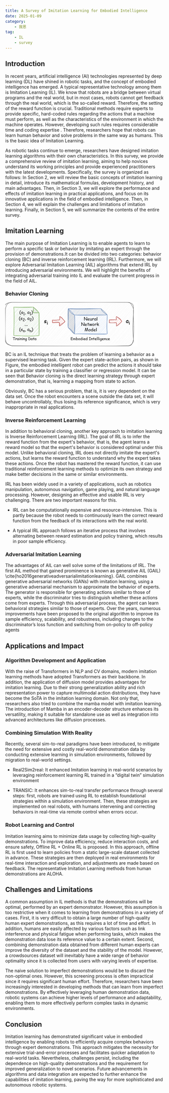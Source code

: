 ```yaml
---
title: A Survey of Imitation Learning for Embodied Intelligence
date: 2025-01-09
category:
    - 我思
tag:
    - IL
    - survey
---
```


## Introduction

In recent years, artificial intelligence (AI) technologies represented by deep learning (DL) have shined in robotic tasks, and the concept of embodied intelligence has emerged. A typical representative technology among them is Imitation Learning (IL). We know that robots are a bridge between virtual programs and the real world, but in most cases, robots cannot get feedback through the real world, which is the so-called reward. Therefore, the setting of the reward function is crucial. Traditional methods require experts to provide specific, hard-coded rules regarding the actions that a machine must perform, as well as the characteristics of the environment in which the machine operates. However, developing such rules requires considerable time and coding expertise . Therefore, researchers hope that robots can learn human behavior and solve problems in the same way as humans. This is the basic idea of Imitation Learning.

As robotic tasks continue to emerge, researchers have designed imitation learning algorithms with their own characteristics. In this survey, we provide a comprehensive review of imitation learning, aiming to help novices understand its working principles and provide experienced practitioners with the latest developments. Specifically, the survey is organized as follows: In Section 2, we will review the basic concepts of imitation learning in detail, introduce its mathematical formulas, development history, and main advantages. Then, in Section 3, we will explore the performance and effects of imitation learning in practical applications, and focus on its innovative applications in the field of embodied intelligence. Then, in Section 4, we will explain the challenges and limitations of imitation learning. Finally, in Section 5, we will summarize the contents of the entire survey.

## Imitation Learning

The main purpose of Imitation Learning is to enable agents to learn to perform a specific task or behavior by imitating an expert through the provision of demonstrations.It can be divided into two categories: behavior cloning (BC) and inverse reinforcement learning (IRL). Furthermore, we will explore Adversarial Imitation Learning (AIL) algorithms that extend IRL by introducing adversarial environments. We will highlight the benefits of integrating adversarial training into IL and evaluate the current progress in the field of AIL.

### Behavior Cloning

![Figure: A Flow Chart of Behavior Cloning where s is the input and a is the output](./images/bc.drawio.png)

BC is an IL technique that treats the problem of learning a behavior as a supervised learning task. Given the expert state-action pairs, as shown in Figure, the embodied intelligent robot can predict the actions it should take in a particular state by training a classifier or regression model. It can be seen that Behavior cloning is the direct learning strategy through expert demonstration, that is, learning a mapping from state to action.

Obviously, BC has a serious problem, that is, it is very dependent on the data set. Once the robot encounters a scene outside the data set, it will behave uncontrollably, thus losing its reference significance, which is very inappropriate in real applications.

### Inverse Reinforcement Learning

In addition to behavioral cloning, another key approach to imitation learning is Inverse Reinforcement Learning (IRL). The goal of IRL is to infer the reward function from the expert's behavior, that is, the agent learns a reward model so that the expert's behavior is considered optimal under this model. Unlike behavioral cloning, IRL does not directly imitate the expert's actions, but learns the reward function to understand why the expert takes these actions. Once the robot has mastered the reward function, it can use traditional reinforcement learning methods to optimize its own strategy and make better decisions in the same or similar environments.

IRL has been widely used in a variety of applications, such as robotics manipulation, autonomous navigation, game playing, and natural language processing. However, designing an effective and usable IRL is very challenging. There are two important reasons for this.

- IRL can be computationally expensive and resource-intensive. This is partly because the robot needs to continuously learn the correct reward function from the feedback of its interactions with the real world.

- A typical IRL approach follows an iterative process that involves alternating between reward estimation and policy training, which results in poor sample efficiency.

### Adversarial Imitation Learning

The advantages of AIL can well solve some of the limitations of IRL. The first AIL method that gained prominence is known as generative AIL (GAIL) \cite{ho2016generativeadversarialimitationlearning}. GAIL combines generative adversarial networks (GANs) with imitation learning, using a generative adversarial mechanism to approximate the behavior of experts. The generator is responsible for generating actions similar to those of experts, while the discriminator tries to distinguish whether these actions come from experts. Through this adversarial process, the agent can learn behavioral strategies similar to those of experts. Over the years, numerous improvements have been proposed to the original algorithm to improve its sample efficiency, scalability, and robustness, including changes to the discriminator’s loss function and switching from on-policy to off-policy agents


## Applications and Impact

### Algorithm Development and Application

With the raise of Transformers in NLP and CV domains, modern imitation learning methods have adopted Transformers as their backbone. In addition, the application of diffusion model provides advantages for imitation learning. Due to their strong generalization ability and rich representation power to capture multimodal action distributions, they have become the SoTA in the imitation learning domain. Not only that, researchers also tried to combine the mamba model with imitation learning. The introduction of Mamba in an encoder-decoder structure enhances its versatility, making it suitable for standalone use as well as integration into advanced architectures like diffusion processes.

### Combining Simulation With Reality

Recently, several sim-to-real paradigms have been introduced, to mitigate the need for extensive and costly real-world demonstration data by conducting extensive learning in simulation environments, followed by migration to real-world settings.

- Real2Sim2real: It enhanced Imitation learning in real-world scenarios by leveraging reinforcement learning RL trained in a “digital twin” simulation environment

- TRANSIC: It enhances sim-to-real transfer performance through several steps: first, robots are trained using RL to establish foundational strategies within a simulation environment. Then, these strategies are implemented on real robots, with humans intervening and correcting behaviors in real-time via remote control when errors occur.

### Robot Learning and Control

Imitation learning aims to minimize data usage by collecting high-quality demonstrations. To improve data efficiency, reduce interaction costs, and ensure safety, Offline RL + Online RL is proposed. In this approach, offline RL is first used to learn policies from a static large-scale dataset collected in advance. These strategies are then deployed in real environments for real-time interaction and exploration, and adjustments are made based on feedback. The representative Imitation Learning methods from human demonstrations are ALOHA.



## Challenges and Limitations

A common assumption in IL methods is that the demonstrations will be optimal, performed by an expert demonstrator. However, this assumption is too restrictive when it comes to learning from demonstrations in a variety of cases. First, it is very difficult to obtain a large number of high-quality human expert demonstrations, as this requires a lot of time and effort. In addition, humans are easily affected by various factors such as link interference and physical fatigue when performing tasks, which makes the demonstration data lose its reference value to a certain extent. Second, combining demonstration data obtained from different human experts can improve the diversity of the dataset and the stability of the model. However, a crowdsources dataset will inevitably have a wide range of behavior optimality since it is collected from users with varying levels of expertise.

The naive solution to imperfect demonstrations would be to discard the non-optimal ones. However, this screening process is often impractical since it requires significant human effort. Therefore, researchers have been increasingly interested in developing methods that can learn from imperfect demonstrations. By effectively leveraging human demonstration data, robotic systems can achieve higher levels of performance and adaptability, enabling them to more effectively perform complex tasks in dynamic environments.


## Conclusion

Imitation learning has demonstrated significant value in embodied intelligence by enabling robots to efficiently acquire complex behaviors through expert demonstrations. This approach mitigates the necessity for extensive trial-and-error processes and facilitates quicker adaptation to real-world tasks. Nevertheless, challenges persist, including the dependence on high-quality demonstrations and the requirement for improved generalization to novel scenarios. Future advancements in algorithms and data integration are expected to further enhance the capabilities of imitation learning, paving the way for more sophisticated and autonomous robotic systems.